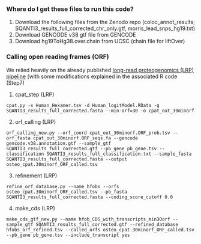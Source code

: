 ### Where do I get these files to run this code? 
1. Download the following files from the Zenodo repo (coloc_annot_results; SQANTI3_results_full_corrected_chr_only.gtf, morris_lead_snps_hg19.txt)
2. Download GENCODE v38 gtf file from GENCODE
3. Download hg19ToHg38.over.chain from UCSC (chain file for liftOver)


### Calling open reading frames (ORF)
We relied heavily on the already published [long-read proteogenomics (LRP) pipeline](https://github.com/sheynkman-lab/Long-Read-Proteogenomics) (with some modifications explained in the associated R code (Step7)

1. cpat_step (LRP)
```shell
cpat.py -x Human_Hexamer.tsv -d Human_logitModel.RData -g SQANTI3_results_full_corrected.fasta --min-orf=30 -o cpat_out_30minorf
```
2. orf_calling (LRP)
```shell
orf_calling_new.py --orf_coord cpat_out_30minorf.ORF_prob.tsv --orf_fasta cpat_out_30minorf.ORF_seqs.fa --gencode gencode.v38.annotation.gtf --sample_gtf SQANTI3_results_full_corrected.gtf --pb_gene pb_gene.tsv --classification SQANTI3_results_full_classification.txt --sample_fasta SQANTI3_results_full_corrected.fasta --output osteo_cpat.30minorf_ORF_called.tsv
```
3. refinement (LRP)
```shell
refine_orf_database.py --name hfobs --orfs osteo_cpat.30minorf_ORF_called.tsv --pb_fasta SQANTI3_results_full_corrected.fasta --coding_score_cutoff 0.0
```
4. make_cds (LRP)
```shell
make_cds_gtf_new.py --name hfob_CDS_with_transcripts_min30orf --sample_gtf SQANTI3_results_full_corrected.gtf --refined_database hfobs_orf_refined.tsv --called_orfs osteo_cpat.30minorf_ORF_called.tsv --pb_gene pb_gene.tsv --include_transcript yes
```

